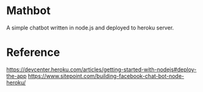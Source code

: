 # Mathbot

A simple chatbot written in node.js and deployed to heroku server.


# Reference
https://devcenter.heroku.com/articles/getting-started-with-nodejs#deploy-the-app
https://www.sitepoint.com/building-facebook-chat-bot-node-heroku/
